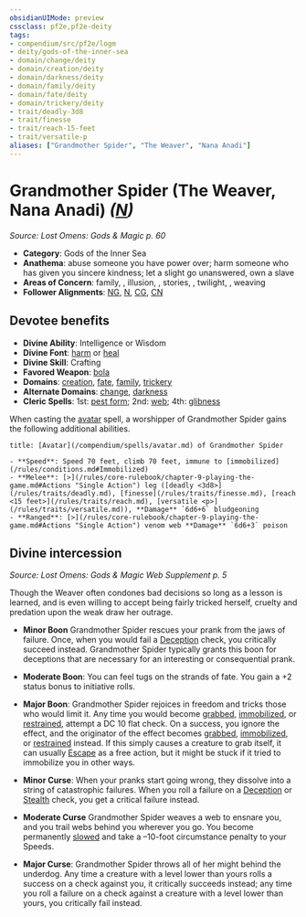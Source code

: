 ```yaml
---
obsidianUIMode: preview
cssclass: pf2e,pf2e-deity
tags:
- compendium/src/pf2e/logm
- deity/gods-of-the-inner-sea
- domain/change/deity
- domain/creation/deity
- domain/darkness/deity
- domain/family/deity
- domain/fate/deity
- domain/trickery/deity
- trait/deadly-3d8
- trait/finesse
- trait/reach-15-feet
- trait/versatile-p
aliases: ["Grandmother Spider", "The Weaver", "Nana Anadi"]
---
```

# Grandmother Spider (The Weaver, Nana Anadi) *([N](/rules/traits/neutral-b1.md))*  
*Source: Lost Omens: Gods & Magic p. 60*  

- **Category**: Gods of the Inner Sea
- **Anathema**: abuse someone you have power over; harm someone who has given you sincere kindness; let a slight go unanswered, own a slave
- **Areas of Concern**: family, , illusion, , stories, , twilight, , weaving
- **Follower Alignments**: [NG](/rules/traits/neutral-good-b1.md), [N](/rules/traits/neutral-b1.md), [CG](/rules/traits/chaotic-good-b1.md), [CN](/rules/traits/chaotic-neutral-b1.md)

## Devotee benefits

- **Divine Ability**: Intelligence or Wisdom
- **Divine Font**: [harm](/compendium/spells/harm.md) or [heal](/compendium/spells/heal.md)
- **Divine Skill**: Crafting
- **Favored Weapon**: [bola](/compendium/equipment/items/bola-apg.md)
- **Domains**: [creation](/compendium/setting/domains.md#Creation), [fate](/compendium/setting/domains.md#Fate), [family](/compendium/setting/domains.md#Family), [trickery](/compendium/setting/domains.md#Trickery)
- **Alternate Domains**: [change](/compendium/setting/domains.md#Change), [darkness](/compendium/setting/domains.md#Darkness)
- **Cleric Spells**: 1st: [pest form](/compendium/spells/pest-form.md); 2nd: [web](/compendium/spells/web.md); 4th: [glibness](/compendium/spells/glibness.md)

When casting the [avatar](/compendium/spells/avatar.md) spell, a worshipper of Grandmother Spider gains the following additional abilities.

```ad-embed-avatar
title: [Avatar](/compendium/spells/avatar.md) of Grandmother Spider

- **Speed**: Speed 70 feet, climb 70 feet, immune to [immobilized](/rules/conditions.md#Immobilized)
- **Melee**: [>](/rules/core-rulebook/chapter-9-playing-the-game.md#Actions "Single Action") leg ([deadly <3d8>](/rules/traits/deadly.md), [finesse](/rules/traits/finesse.md), [reach <15 feet>](/rules/traits/reach.md), [versatile <p>](/rules/traits/versatile.md)), **Damage** `6d6+6` bludgeoning
- **Ranged**: [>](/rules/core-rulebook/chapter-9-playing-the-game.md#Actions "Single Action") venom web **Damage** `6d6+3` poison
```

## Divine intercession
*Source: Lost Omens: Gods & Magic Web Supplement p. 5*

Though the Weaver often condones bad decisions so long as a lesson is learned, and is even willing to accept being fairly tricked herself, cruelty and predation upon the weak draw her outrage.

- **Minor Boon** Grandmother Spider rescues your prank from the jaws of failure. Once, when you would fail a [Deception](/compendium/skills.md#Deception) check, you critically succeed instead. Grandmother Spider typically grants this boon for deceptions that are necessary for an interesting or consequential prank.
- **Moderate Boon**: You can feel tugs on the strands of fate. You gain a +2 status bonus to initiative rolls.
- **Major Boon**: Grandmother Spider rejoices in freedom and tricks those who would limit it. Any time you would become [grabbed](/rules/conditions.md#Grabbed), [immobilized](/rules/conditions.md#Immobilized), or [restrained](/rules/conditions.md#Restrained), attempt a DC 10 flat check. On a success, you ignore the effect, and the originator of the effect becomes [grabbed](/rules/conditions.md#Grabbed), [immobilized](/rules/conditions.md#Immobilized), or [restrained](/rules/conditions.md#Restrained) instead. If this simply causes a creature to grab itself, it can usually [Escape](/rules/actions/escape.md) as a free action, but it might be stuck if it tried to immobilize you in other ways.

- **Minor Curse**: When your pranks start going wrong, they dissolve into a string of catastrophic failures. When you roll a failure on a [Deception](/compendium/skills.md#Deception) or [Stealth](/compendium/skills.md#Stealth) check, you get a critical failure instead.
- **Moderate Curse** Grandmother Spider weaves a web to ensnare you, and you trail webs behind you wherever you go. You become permanently [slowed](/rules/conditions.md#Slowed) and take a –10-foot circumstance penalty to your Speeds.
- **Major Curse**: Grandmother Spider throws all of her might behind the underdog. Any time a creature with a level lower than yours rolls a success on a check against you, it critically succeeds instead; any time you roll a failure on a check against a creature with a level lower than yours, you critically fail instead.